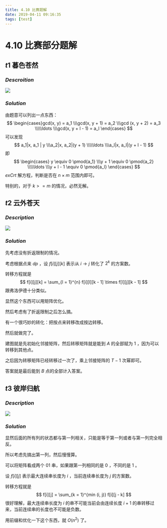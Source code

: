 ```yaml
---
title: 4.10 比赛题解
date: 2019-04-11 09:16:35
tags: [test]
---
```


# $4.10$ 比赛部分题解



## $t1$ 暮色苍然



### $Descroition$

![](https://s2.ax1x.com/2019/04/11/A7MYJf.png)



### $Solution$

由题意可以列出一点东西： 
$$
\begin{cases}gcd(x, y) = a_1
\\\gcd(x, y + 1) = a_2
\\\gcd (x, y + 2) = a_3
\\\\\ldots
\\\gcd(x, y + l - 1) = a_l
\end{cases}
$$
可以发现
$$
a_1|x, a_1 | y
\\\a_2|x, a_2|(y + 1)
\\\\\ldots
\\\a_l|x, a_l|(y + l - 1)
$$
即
$$
\begin{cases}
y \equiv 0 \pmod{a_1}
\\\y + 1 \equiv 0 \pmod{a_2}
\\\\\ldots
\\\y + l - 1 \equiv 0 \pmod{a_l}
\end{cases}
$$
$exCrt$ 解方程，判断是否在 $n \times m$ 范围内即可。

特别的，对于 $k >= m$ 的情况，必然无解。



## $t2$ 云外苍天



### $Description$

![](https://s2.ax1x.com/2019/04/11/A7QR4P.png)



### $Solution$

先考虑没有折返限制的情况。

考虑根据点来 $dp$ ，设 $f[i][j][k]$ 表示从 $i \to j$ 转化了 $2^k$ 的方案数。

转移方程就是
$$
f[i][j][k] = \sum_{l = 1}^{n} f[i][l][k - 1] \times f[l][j][k - 1]
$$
跟弗洛伊德十分类似。

显然这个东西可以用矩阵优化。

然后考虑有了折返限制之后怎么搞。

有一个很巧妙的转化：把按点来转移改成按边转移。

然后就做完了。

建图就是先初始化邻接矩阵，然后转移矩阵就是能到 $A$ 的全部赋为 $1$ ，因为可以转移到其他点。

之后因为转移矩阵已经转移过一次了，乘上邻接矩阵的 $T - 1$ 次幂即可。

答案就是最后能到 $B$ 点的全部计入答案。



## $t3$ 彼岸归航



### $Description$

![](https://s2.ax1x.com/2019/04/11/A7lF4x.png)



### $Solution$

显然后面的所有列的状态都与第一列相关，只能是等于第一列或者与第一列完全相反。

所以考虑先搞出第一列，然后慢慢算。

可以将矩阵看成两个 $01$ 串，如果跟第一列相同的是 $0$ ，不同的是 $1$ 。

设 $f[i][j]$ 表示最大连续串长度为 $i$ ，当前连续串长度为 $j$ 的方案数。

转移方程就是
$$
f[i][j] = \sum_{k = 1}^{min (i, j)} f[i][j - k]
$$
很好理解，最大连续串长度为 $i$ 的串不可能当前会由连续长度 $i + 1$ 的串转移过来，当前连续串的长度也不可能是负数。

用前缀和优化一下这个东西，就 $O(n^2)$ 了。